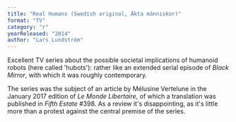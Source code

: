 ```yaml
---
title: "Real Humans (Swedish original, Äkta människor)"
format: "TV"
category: "r"
yearReleased: "2014"
author: "Lars Lundström"
---
```

Excellent TV series about the possible societal implications of humanoid robots (here called 'hubots'): rather like an extended serial episode of _Black Mirror_, with which it was roughly contemporary.

The series was the subject of an article by Mélusine Vertelune in the January 2017 edition of _Le Monde Libertaire_, of which a translation was published in _Fifth Estate_ #398. As a review it's disappointing, as it's little more than a protest against 
the central premise of the series.

